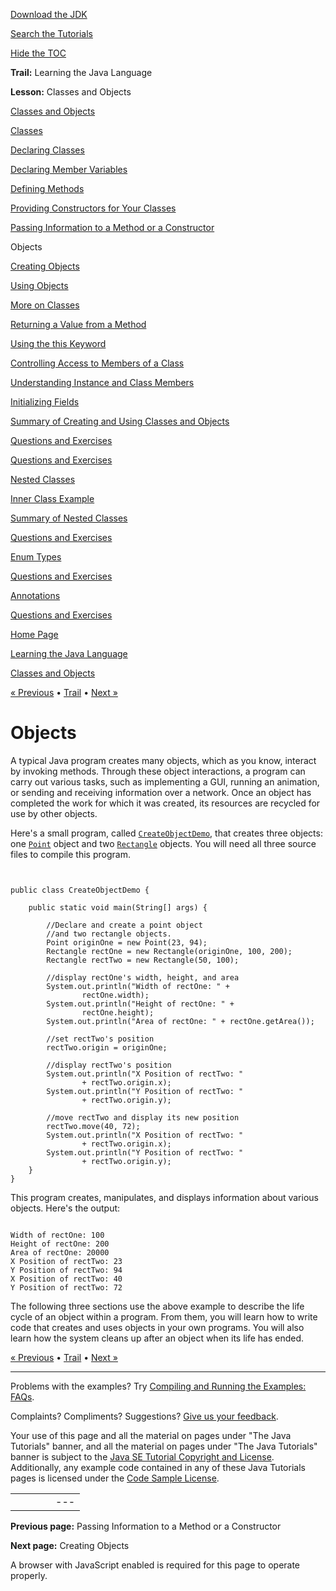 [Download
the JDK](http://java.sun.com/javase/6/download.jsp)
  
[Search the
Tutorials](../../search.html)
  
[Hide the TOC](javascript:toggleLeft())

**Trail:** Learning the Java Language
  
**Lesson:** Classes and Objects

[Classes and Objects](index.html)

[Classes](classes.html)

[Declaring Classes](classdecl.html)

[Declaring Member Variables](variables.html)

[Defining Methods](methods.html)

[Providing Constructors for Your Classes](constructors.html)

[Passing Information to a Method or a Constructor](arguments.html)

Objects

[Creating Objects](objectcreation.html)

[Using Objects](usingobject.html)

[More on Classes](more.html)

[Returning a Value from a Method](returnvalue.html)

[Using the this Keyword](thiskey.html)

[Controlling Access to Members of a Class](accesscontrol.html)

[Understanding Instance and Class Members](classvars.html)

[Initializing Fields](initial.html)

[Summary of Creating and Using Classes and Objects](summaryclasses.html)

[Questions and Exercises](QandE/creating-questions.html)

[Questions and Exercises](QandE/objects-questions.html)

[Nested Classes](nested.html)

[Inner Class Example](innerclasses.html)

[Summary of Nested Classes](summarynested.html)

[Questions and Exercises](QandE/nested-questions.html)

[Enum Types](enum.html)

[Questions and Exercises](QandE/enum-questions.html)

[Annotations](annotations.html)

[Questions and Exercises](QandE/annotations-questions.html)

[Home Page](../../index.html)
>
[Learning the Java Language](../index.html)
>
[Classes and Objects](index.html)

[« Previous](arguments.html) • [Trail](../TOC.html) • [Next »](objectcreation.html)

# Objects

A typical Java program creates many objects, which as you know,
interact by invoking methods.
Through these object interactions, a program can carry out
various tasks, such as implementing a GUI,
running an animation, or sending and receiving information over a network. Once an
object has completed the work for which it was created, its resources are
recycled for use by other objects.

Here's a small program, called
[`CreateObjectDemo`](examples/CreateObjectDemo.java), that creates three objects:
one
[`Point`](examples/Point.java) object and two
[`Rectangle`](examples/Rectangle.java) objects. You will need all three source files to compile this program.

```


public class CreateObjectDemo {

    public static void main(String[] args) {
		
        //Declare and create a point object
        //and two rectangle objects.
        Point originOne = new Point(23, 94);
        Rectangle rectOne = new Rectangle(originOne, 100, 200);
        Rectangle rectTwo = new Rectangle(50, 100);
		
        //display rectOne's width, height, and area
        System.out.println("Width of rectOne: " +
                rectOne.width);
        System.out.println("Height of rectOne: " +
                rectOne.height);
        System.out.println("Area of rectOne: " + rectOne.getArea());
		
        //set rectTwo's position
        rectTwo.origin = originOne;
		
        //display rectTwo's position
        System.out.println("X Position of rectTwo: "
                + rectTwo.origin.x);
        System.out.println("Y Position of rectTwo: "
                + rectTwo.origin.y);
		
        //move rectTwo and display its new position
        rectTwo.move(40, 72);
        System.out.println("X Position of rectTwo: "
                + rectTwo.origin.x);
        System.out.println("Y Position of rectTwo: "
                + rectTwo.origin.y);
    }
}

```

This program creates, manipulates, and
displays information about various objects. Here's the output:

```

Width of rectOne: 100
Height of rectOne: 200
Area of rectOne: 20000
X Position of rectTwo: 23
Y Position of rectTwo: 94
X Position of rectTwo: 40
Y Position of rectTwo: 72

```

The following three sections use the above example to describe the life cycle
of an object within a program. From them, you will learn
how to write code that creates and uses objects in your own programs.
You will also learn
how the system cleans up after an object when its life has ended.

[« Previous](arguments.html)
•
[Trail](../TOC.html)
•
[Next »](objectcreation.html)

---

Problems with the examples? Try [Compiling and Running
the Examples: FAQs](../../information/run-examples.html).
  
Complaints? Compliments? Suggestions? [Give
us your feedback](http://download.oracle.com/javase/feedback.html).

Your use of this page and all the material on pages under "The Java Tutorials" banner,
and all the material on pages under "The Java Tutorials" banner is subject to the [Java SE Tutorial Copyright
and License](../../information/license.html).
Additionally, any example code contained in any of these Java
Tutorials pages is licensed under the
[Code
Sample License](http://developers.sun.com/license/berkeley_license.html).

|  |  |  |  |  |
| --- | --- | --- | --- | --- |
| |  |  | | --- | --- | | duke image | Oracle logo | | [About Oracle](http://www.oracle.com/us/corporate/index.html) | [Oracle Technology Network](http://www.oracle.com/technology/index.html) | [Terms of Service](https://www.samplecode.oracle.com/servlets/CompulsoryClickThrough?type=TermsOfService) | Copyright © 1995, 2011 Oracle and/or its affiliates. All rights reserved. |

**Previous page:** Passing Information to a Method or a Constructor
  
**Next page:** Creating Objects




A browser with JavaScript enabled is required for this page to operate properly.